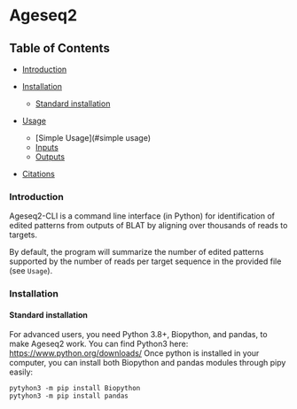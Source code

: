 # Ageseq2
## Table of Contents

   * [Introduction](#introduction)
   * [Installation](#installation)
      * [Standard installation](#standard-installation)

   * [Usage](#usage)
      * [Simple Usage](#simple usage)
      * [Inputs](#inputs)
      * [Outputs](#outputs)
   * [Citations](#citations)



### Introduction

Ageseq2-CLI is a command line interface (in Python) for identification of edited patterns from outputs of BLAT by aligning over thousands of reads to targets.

By default, the program will summarize the number of edited patterns supported by the number of reads per target sequence in the provided file (see `Usage`).


### Installation
#### Standard installation
For advanced users, you need Python 3.8+, Biopython, and pandas, to make Ageseq2 work.
You can find Python3 here: https://www.python.org/downloads/
Once python is installed in your computer, you can install both Biopython and pandas modules through pipy easily:

    pytyhon3 -m pip install Biopython
    pytyhon3 -m pip install pandas
 
 
